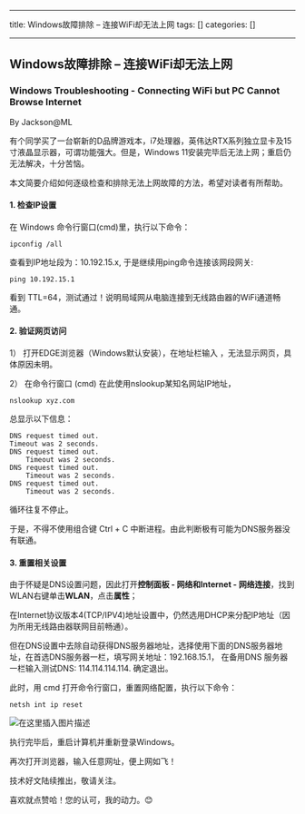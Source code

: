 
--- 
title:  Windows故障排除 – 连接WiFi却无法上网 
tags: []
categories: [] 

---
## Windows故障排除 – 连接WiFi却无法上网

### Windows Troubleshooting - Connecting WiFi but PC Cannot Browse Internet

By Jackson@ML

>  
 有个同学买了一台崭新的D品牌游戏本，i7处理器，英伟达RTX系列独立显卡及15寸液晶显示器，可谓功能强大。但是，Windows 11安装完毕后无法上网；重启仍无法解决，十分苦恼。 


本文简要介绍如何逐级检查和排除无法上网故障的方法，希望对读者有所帮助。

#### 1. 检查IP设置

在 Windows 命令行窗口(cmd)里，执行以下命令：

```
ipconfig /all

```

查看到IP地址段为：10.192.15.x, 于是继续用ping命令连接该网段网关:

```
ping 10.192.15.1

```

看到 TTL=64，测试通过！说明局域网从电脑连接到无线路由器的WiFi通道畅通。

#### 2. 验证网页访问

1） 打开EDGE浏览器（Windows默认安装），在地址栏输入 ，无法显示网页，具体原因未明。

2） 在命令行窗口 (cmd) 在此使用nslookup某知名网站IP地址，

```
nslookup xyz.com

```

总显示以下信息：

```
DNS request timed out.
Timeout was 2 seconds.
DNS request timed out.
    Timeout was 2 seconds.
DNS request timed out.
    Timeout was 2 seconds.
DNS request timed out.
    Timeout was 2 seconds.

```

循环往复不停止。

于是，不得不使用组合键 Ctrl + C 中断进程。由此判断极有可能为DNS服务器没有联通。

#### 3. 重置相关设置

由于怀疑是DNS设置问题，因此打开**控制面板 - 网络和Internet - 网络连接**，找到WLAN右键单击**WLAN**，点击**属性**；

在Internet协议版本4(TCP/IPV4)地址设置中，仍然选用DHCP来分配IP地址（因为所用无线路由器联网目前畅通）。

但在DNS设置中去除自动获得DNS服务器地址，选择使用下面的DNS服务器地址，在首选DNS服务器一栏，填写网关地址：192.168.15.1， 在备用DNS 服务器一栏输入测试DNS: 114.114.114.114. 确定退出。

此时，用 cmd 打开命令行窗口，重置网络配置，执行以下命令：

```
netsh int ip reset

```

<img src="https://img-blog.csdnimg.cn/direct/bf78ab1912104437acf2297a0bb3b6b7.png" alt="在这里插入图片描述">

执行完毕后，重启计算机并重新登录Windows。

再次打开浏览器，输入任意网址，便上网如飞！

技术好文陆续推出，敬请关注。

喜欢就点赞哈！您的认可，我的动力。😊
